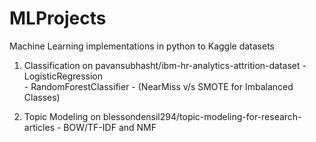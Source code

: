# MLProjects
Machine Learning implementations in python to Kaggle datasets

1. Classification on pavansubhasht/ibm-hr-analytics-attrition-dataset                 - LogisticRegression <br>
                                                                                      - RandomForestClassifier - (NearMiss v/s SMOTE for Imbalanced Classes)<br>

2. Topic Modeling on blessondensil294/topic-modeling-for-research-articles             - BOW/TF-IDF and NMF
